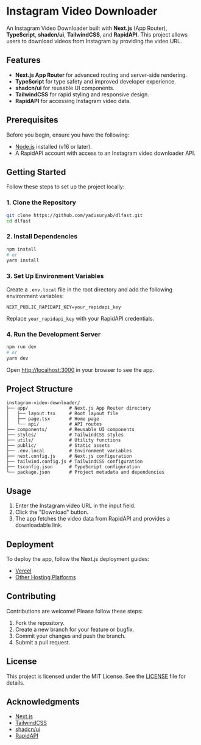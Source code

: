# Instagram Video Downloader

An Instagram Video Downloader built with **Next.js** (App Router), **TypeScript**, **shadcn/ui**, **TailwindCSS**, and **RapidAPI**. This project allows users to download videos from Instagram by providing the video URL.

## Features

- **Next.js App Router** for advanced routing and server-side rendering.
- **TypeScript** for type safety and improved developer experience.
- **shadcn/ui** for reusable UI components.
- **TailwindCSS** for rapid styling and responsive design.
- **RapidAPI** for accessing Instagram video data.

## Prerequisites

Before you begin, ensure you have the following:

- [Node.js](https://nodejs.org/) installed (v16 or later).
- A RapidAPI account with access to an Instagram video downloader API.

## Getting Started

Follow these steps to set up the project locally:

### 1. Clone the Repository
```bash
git clone https://github.com/yadusuryab/dlfast.git
cd dlfast
```

### 2. Install Dependencies
```bash
npm install
# or
yarn install
```

### 3. Set Up Environment Variables

Create a `.env.local` file in the root directory and add the following environment variables:
```env
NEXT_PUBLIC_RAPIDAPI_KEY=your_rapidapi_key
```
Replace `your_rapidapi_key` with your RapidAPI credentials.

### 4. Run the Development Server
```bash
npm run dev
# or
yarn dev
```

Open [http://localhost:3000](http://localhost:3000) in your browser to see the app.

## Project Structure

```
instagram-video-downloader/
├── app/               # Next.js App Router directory
│   ├── layout.tsx     # Root layout file
│   ├── page.tsx       # Home page
│   └── api/           # API routes
├── components/        # Reusable UI components
├── styles/            # TailwindCSS styles
├── utils/             # Utility functions
├── public/            # Static assets
├── .env.local         # Environment variables
├── next.config.js     # Next.js configuration
├── tailwind.config.js # TailwindCSS configuration
├── tsconfig.json      # TypeScript configuration
└── package.json       # Project metadata and dependencies
```

## Usage

1. Enter the Instagram video URL in the input field.
2. Click the "Download" button.
3. The app fetches the video data from RapidAPI and provides a downloadable link.

## Deployment

To deploy the app, follow the Next.js deployment guides:

- [Vercel](https://vercel.com/docs)
- [Other Hosting Platforms](https://nextjs.org/docs/deployment)

## Contributing

Contributions are welcome! Please follow these steps:

1. Fork the repository.
2. Create a new branch for your feature or bugfix.
3. Commit your changes and push the branch.
4. Submit a pull request.

## License

This project is licensed under the MIT License. See the [LICENSE](LICENSE) file for details.

## Acknowledgments

- [Next.js](https://nextjs.org/)
- [TailwindCSS](https://tailwindcss.com/)
- [shadcn/ui](https://github.com/shadcn/ui)
- [RapidAPI](https://rapidapi.com/)
